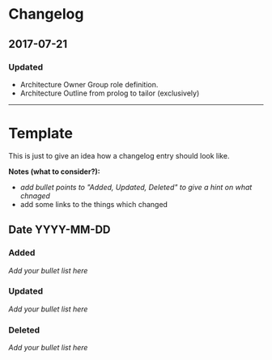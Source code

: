# Changelog

## 2017-07-21

### Updated
- Architecture Owner Group role definition.
- Architecture Outline from prolog to tailor (exclusively)


----

# Template

This is just to give an idea how a changelog entry should look like.

**Notes (what to consider?):**

- _add bullet points to "Added, Updated, Deleted" to give a hint on what chnaged_
- add some links to the things which changed

## Date YYYY-MM-DD

### Added

_Add your bullet list here_

### Updated

_Add your bullet list here_

### Deleted

_Add your bullet list here_